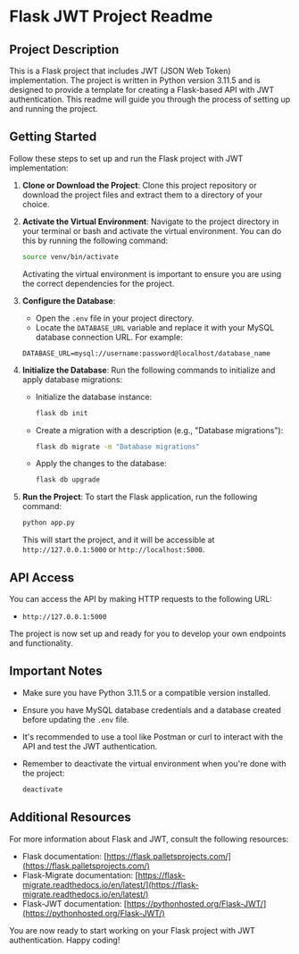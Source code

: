 # Flask JWT Project Readme

## Project Description

This is a Flask project that includes JWT (JSON Web Token) implementation. The project is written in Python version 3.11.5 and is designed to provide a template for creating a Flask-based API with JWT authentication. This readme will guide you through the process of setting up and running the project.

## Getting Started

Follow these steps to set up and run the Flask project with JWT implementation:

1. **Clone or Download the Project**: Clone this project repository or download the project files and extract them to a directory of your choice.

2. **Activate the Virtual Environment**: Navigate to the project directory in your terminal or bash and activate the virtual environment. You can do this by running the following command:

   ```bash
   source venv/bin/activate
   ```

   Activating the virtual environment is important to ensure you are using the correct dependencies for the project.

3. **Configure the Database**:
   - Open the `.env` file in your project directory.
   - Locate the `DATABASE_URL` variable and replace it with your MySQL database connection URL. For example:

   ```plaintext
   DATABASE_URL=mysql://username:password@localhost/database_name
   ```

4. **Initialize the Database**:
   Run the following commands to initialize and apply database migrations:
   
   - Initialize the database instance:
     ```bash
     flask db init
     ```

   - Create a migration with a description (e.g., "Database migrations"):
     ```bash
     flask db migrate -m "Database migrations"
     ```

   - Apply the changes to the database:
     ```bash
     flask db upgrade
     ```

5. **Run the Project**:
   To start the Flask application, run the following command:

   ```bash
   python app.py
   ```

   This will start the project, and it will be accessible at `http://127.0.0.1:5000` or `http://localhost:5000`.

## API Access

You can access the API by making HTTP requests to the following URL:

- `http://127.0.0.1:5000`

The project is now set up and ready for you to develop your own endpoints and functionality.

## Important Notes

- Make sure you have Python 3.11.5 or a compatible version installed.

- Ensure you have MySQL database credentials and a database created before updating the `.env` file.

- It's recommended to use a tool like Postman or curl to interact with the API and test the JWT authentication.

- Remember to deactivate the virtual environment when you're done with the project:

  ```bash
  deactivate
  ```

## Additional Resources

For more information about Flask and JWT, consult the following resources:

- Flask documentation: [https://flask.palletsprojects.com/](https://flask.palletsprojects.com/)
- Flask-Migrate documentation: [https://flask-migrate.readthedocs.io/en/latest/](https://flask-migrate.readthedocs.io/en/latest/)
- Flask-JWT documentation: [https://pythonhosted.org/Flask-JWT/](https://pythonhosted.org/Flask-JWT/)

You are now ready to start working on your Flask project with JWT authentication. Happy coding!